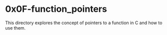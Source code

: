 # 0x0F-function_pointers

This directory explores the concept of pointers to a function in C and how to use them.
